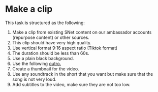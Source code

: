 # Make a clip

This task is structured as the following:

1. Make a clip from existing SNet content on our ambassador accounts (repurpose content) or other sources.
2. This clip should have very high quality.
3. Use vertical format 9:16 aspect ratio (Tiktok format)
4. The duration should be less than 60s.
5. Use a plain black background.
6. Use the following [outro.](https://drive.google.com/file/d/1oOb1xqJLlTEJi6TNVko\_w3WcAD-4pETI/view?usp=sharing)
7. Create a thumbnail for the video.
8. Use any soundtrack in the short that you want but make sure that the song is not very loud.
9. Add subtitles to the video, make sure they are not too low.
